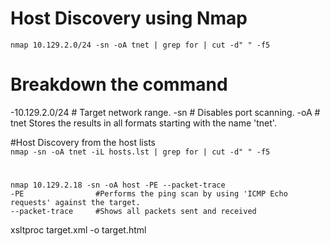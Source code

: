 # Host Discovery using Nmap </br>
`nmap 10.129.2.0/24 -sn -oA tnet | grep for | cut -d" " -f5`
# Breakdown the command</br>

-10.129.2.0/24 	  # Target network range.
-sn 	            # Disables port scanning.
-oA               # tnet 	Stores the results in all formats starting with the name 'tnet'.

#Host Discovery from the host lists</br>
`nmap -sn -oA tnet -iL hosts.lst | grep for | cut -d" " -f5` </br>


#
`nmap 10.129.2.18 -sn -oA host -PE --packet-trace `</br>
`-PE 	            #Performs the ping scan by using 'ICMP Echo requests' against the target.` </br>
`--packet-trace 	#Shows all packets sent and received`</br>



xsltproc target.xml -o target.html </br>

